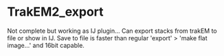 # TrakEM2_export

Not complete but working as IJ plugin...
Can export stacks from trakEM to file or show in IJ. Save to file is faster than regular 'export' > 'make flat image...' and 16bit capable.

